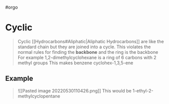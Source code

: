 #orgo 
# Cyclic
> Cyclic [[Hydrocarbons#Aliphatic|Aliphatic Hydrocarbons]] are like the standard chain but they are joined into a cycle. This violates the normal rules for finding the **backbone** and the ring is the backbone
> For example 1,2-dimethylcyclohexane is a ring of 6 carbons with 2 methyl groups
> This makes benzene cyclohex-1,3,5-ene

## Example
>![[Pasted image 20220530110426.png]]
>This would be 1-ethyl-2-methylcyclopentane
